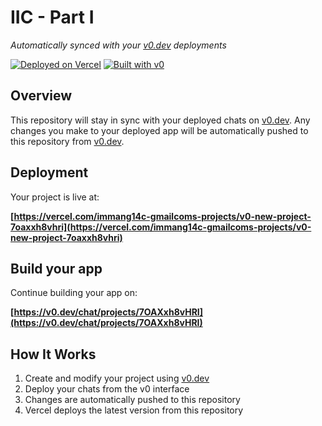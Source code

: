 # IIC -  Part I

*Automatically synced with your [v0.dev](https://v0.dev) deployments*

[![Deployed on Vercel](https://img.shields.io/badge/Deployed%20on-Vercel-black?style=for-the-badge&logo=vercel)](https://vercel.com/immang14c-gmailcoms-projects/v0-new-project-7oaxxh8vhri)
[![Built with v0](https://img.shields.io/badge/Built%20with-v0.dev-black?style=for-the-badge)](https://v0.dev/chat/projects/7OAXxh8vHRI)

## Overview

This repository will stay in sync with your deployed chats on [v0.dev](https://v0.dev).
Any changes you make to your deployed app will be automatically pushed to this repository from [v0.dev](https://v0.dev).

## Deployment

Your project is live at:

**[https://vercel.com/immang14c-gmailcoms-projects/v0-new-project-7oaxxh8vhri](https://vercel.com/immang14c-gmailcoms-projects/v0-new-project-7oaxxh8vhri)**

## Build your app

Continue building your app on:

**[https://v0.dev/chat/projects/7OAXxh8vHRI](https://v0.dev/chat/projects/7OAXxh8vHRI)**

## How It Works

1. Create and modify your project using [v0.dev](https://v0.dev)
2. Deploy your chats from the v0 interface
3. Changes are automatically pushed to this repository
4. Vercel deploys the latest version from this repository